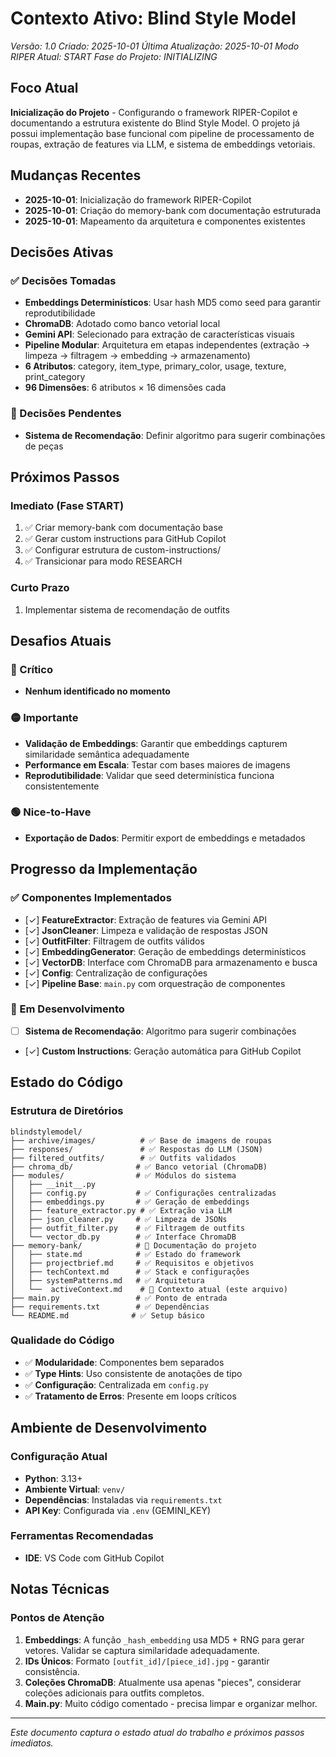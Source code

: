 # Contexto Ativo: Blind Style Model
*Versão: 1.0*
*Criado: 2025-10-01*
*Última Atualização: 2025-10-01*
*Modo RIPER Atual: START*
*Fase do Projeto: INITIALIZING*

## Foco Atual
**Inicialização do Projeto** - Configurando o framework RIPER-Copilot e documentando a estrutura existente do Blind Style Model. O projeto já possui implementação base funcional com pipeline de processamento de roupas, extração de features via LLM, e sistema de embeddings vetoriais.

## Mudanças Recentes
- **2025-10-01**: Inicialização do framework RIPER-Copilot
- **2025-10-01**: Criação do memory-bank com documentação estruturada
- **2025-10-01**: Mapeamento da arquitetura e componentes existentes

## Decisões Ativas

### ✅ Decisões Tomadas
- **Embeddings Determinísticos**: Usar hash MD5 como seed para garantir reprodutibilidade
- **ChromaDB**: Adotado como banco vetorial local
- **Gemini API**: Selecionado para extração de características visuais
- **Pipeline Modular**: Arquitetura em etapas independentes (extração → limpeza → filtragem → embedding → armazenamento)
- **6 Atributos**: category, item_type, primary_color, usage, texture, print_category
- **96 Dimensões**: 6 atributos × 16 dimensões cada

### 🤔 Decisões Pendentes
- **Sistema de Recomendação**: Definir algoritmo para sugerir combinações de peças

## Próximos Passos

### Imediato (Fase START)
1. ✅ Criar memory-bank com documentação base
2. ✅ Gerar custom instructions para GitHub Copilot
3. ✅ Configurar estrutura de custom-instructions/
4. ✅ Transicionar para modo RESEARCH

### Curto Prazo
1. Implementar sistema de recomendação de outfits

## Desafios Atuais

### 🔴 Crítico
- **Nenhum identificado no momento**

### 🟡 Importante
- **Validação de Embeddings**: Garantir que embeddings capturem similaridade semântica adequadamente
- **Performance em Escala**: Testar com bases maiores de imagens
- **Reprodutibilidade**: Validar que seed determinística funciona consistentemente

### 🟢 Nice-to-Have
- **Exportação de Dados**: Permitir export de embeddings e metadados

## Progresso da Implementação

### ✅ Componentes Implementados
- [✓] **FeatureExtractor**: Extração de features via Gemini API
- [✓] **JsonCleaner**: Limpeza e validação de respostas JSON
- [✓] **OutfitFilter**: Filtragem de outfits válidos
- [✓] **EmbeddingGenerator**: Geração de embeddings determinísticos
- [✓] **VectorDB**: Interface com ChromaDB para armazenamento e busca
- [✓] **Config**: Centralização de configurações
- [✓] **Pipeline Base**: `main.py` com orquestração de componentes

### 🔄 Em Desenvolvimento
- [ ] **Sistema de Recomendação**: Algoritmo para sugerir combinações
- [✓] **Custom Instructions**: Geração automática para GitHub Copilot


## Estado do Código

### Estrutura de Diretórios
```
blindstylemodel/
├── archive/images/          # ✅ Base de imagens de roupas
├── responses/               # ✅ Respostas do LLM (JSON)
├── filtered_outfits/        # ✅ Outfits validados
├── chroma_db/              # ✅ Banco vetorial (ChromaDB)
├── modules/                # ✅ Módulos do sistema
│   ├── __init__.py
│   ├── config.py           # ✅ Configurações centralizadas
│   ├── embeddings.py       # ✅ Geração de embeddings
│   ├── feature_extractor.py # ✅ Extração via LLM
│   ├── json_cleaner.py     # ✅ Limpeza de JSONs
│   ├── outfit_filter.py    # ✅ Filtragem de outfits
│   └── vector_db.py        # ✅ Interface ChromaDB
├── memory-bank/            # 🔄 Documentação do projeto
│   ├── state.md            # ✅ Estado do framework
│   ├── projectbrief.md     # ✅ Requisitos e objetivos
│   ├── techContext.md      # ✅ Stack e configurações
│   ├── systemPatterns.md   # ✅ Arquitetura
│   └──  activeContext.md    # 🔄 Contexto atual (este arquivo)
├── main.py                 # ✅ Ponto de entrada
├── requirements.txt        # ✅ Dependências
└── README.md              # ✅ Setup básico
```

### Qualidade do Código
- ✅ **Modularidade**: Componentes bem separados
- ✅ **Type Hints**: Uso consistente de anotações de tipo
- ✅ **Configuração**: Centralizada em `config.py`
- ✅ **Tratamento de Erros**: Presente em loops críticos

## Ambiente de Desenvolvimento

### Configuração Atual
- **Python**: 3.13+
- **Ambiente Virtual**: `venv/`
- **Dependências**: Instaladas via `requirements.txt`
- **API Key**: Configurada via `.env` (GEMINI_KEY)

### Ferramentas Recomendadas
- **IDE**: VS Code com GitHub Copilot

## Notas Técnicas

### Pontos de Atenção
1. **Embeddings**: A função `_hash_embedding` usa MD5 + RNG para gerar vetores. Validar se captura similaridade adequadamente.
2. **IDs Únicos**: Formato `[outfit_id]/[piece_id].jpg` - garantir consistência.
3. **Coleções ChromaDB**: Atualmente usa apenas "pieces", considerar coleções adicionais para outfits completos.
4. **Main.py**: Muito código comentado - precisa limpar e organizar melhor.

---

*Este documento captura o estado atual do trabalho e próximos passos imediatos.*
